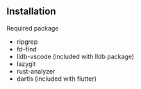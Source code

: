 
## Installation

Required package
- ripgrep
- fd-find
- lldb-vscode (included with lldb package)
- lazygit
- rust-analyzer
- dartls (included with flutter)